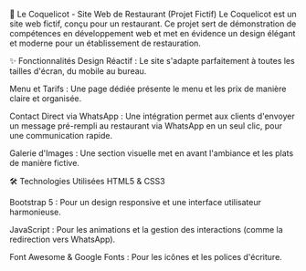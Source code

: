 📝 Le Coquelicot - Site Web de Restaurant (Projet Fictif)
Le Coquelicot est un site web fictif, conçu pour un restaurant. Ce projet sert de démonstration de compétences en développement web et met en évidence un design élégant et moderne pour un établissement de restauration.

✨ Fonctionnalités
Design Réactif : Le site s'adapte parfaitement à toutes les tailles d'écran, du mobile au bureau.

Menu et Tarifs : Une page dédiée présente le menu et les prix de manière claire et organisée.

Contact Direct via WhatsApp : Une intégration permet aux clients d'envoyer un message pré-rempli au restaurant via WhatsApp en un seul clic, pour une communication rapide.

Galerie d'Images : Une section visuelle met en avant l'ambiance et les plats de manière fictive.

🛠️ Technologies Utilisées
HTML5 & CSS3

Bootstrap 5 : Pour un design responsive et une interface utilisateur harmonieuse.

JavaScript : Pour les animations et la gestion des interactions (comme la redirection vers WhatsApp).

Font Awesome & Google Fonts : Pour les icônes et les polices d'écriture.